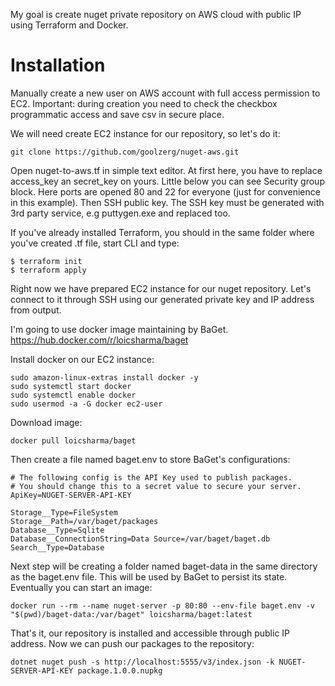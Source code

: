 My goal is create nuget private repository on AWS cloud with public IP using Terraform and Docker.

# Installation
Manually create a new user on AWS account with full access permission to EC2.
Important: during creation you need to check the checkbox programmatic access and save csv in secure place.

We will need create EC2 instance for our repository, so let's do it:
```
git clone https://github.com/goolzerg/nuget-aws.git
```

Open nuget-to-aws.tf in simple text editor. At first here, you have to replace access_key an secret_key on yours.
Little below you can see Security group block. Here ports are opened 80 and 22 for everyone (just for convenience in this example).
Then SSH public key. The SSH key must be generated with 3rd party service, e.g puttygen.exe and replaced too.

If you've already installed Terraform, you should in the same folder where you've created .tf file, start CLI and type:
```
$ terraform init
$ terraform apply
```
Right now we have prepared EC2 instance for our nuget repository. Let's connect to it through SSH using our generated private key and IP address from output.

I'm going to use docker image maintaining by BaGet.
https://hub.docker.com/r/loicsharma/baget

Install docker on our EC2 instance:
```
sudo amazon-linux-extras install docker -y
sudo systemctl start docker
sudo systemctl enable docker
sudo usermod -a -G docker ec2-user
```

Download image:
```
docker pull loicsharma/baget
```

Then create a file named baget.env to store BaGet's configurations:
```
# The following config is the API Key used to publish packages.
# You should change this to a secret value to secure your server.
ApiKey=NUGET-SERVER-API-KEY

Storage__Type=FileSystem
Storage__Path=/var/baget/packages
Database__Type=Sqlite
Database__ConnectionString=Data Source=/var/baget/baget.db
Search__Type=Database
```

Next step will be creating a folder named baget-data in the same directory as the baget.env file. This will be used by BaGet to persist its state.
Eventually you can start an image:
```
docker run --rm --name nuget-server -p 80:80 --env-file baget.env -v "$(pwd)/baget-data:/var/baget" loicsharma/baget:latest
```

That's it, our repository is installed and accessible through public IP address.
Now we can push our packages to the repository:
```
dotnet nuget push -s http://localhost:5555/v3/index.json -k NUGET-SERVER-API-KEY package.1.0.0.nupkg
```
